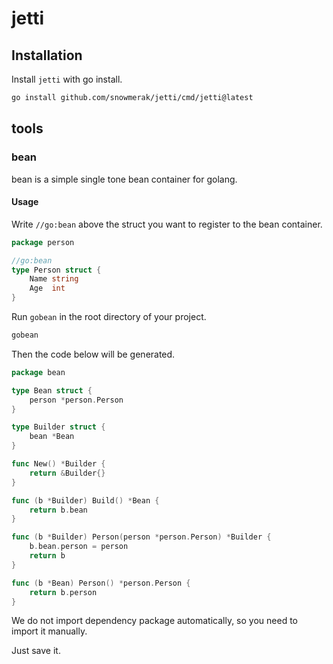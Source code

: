 # jetti

## Installation

Install `jetti` with go install.

```bash
go install github.com/snowmerak/jetti/cmd/jetti@latest
```

## tools

### bean

bean is a simple single tone bean container for golang.

#### Usage

Write `//go:bean` above the struct you want to register to the bean container.

```go
package person

//go:bean
type Person struct {
    Name string
    Age  int
}
````

Run `gobean` in the root directory of your project.

```bash
gobean
```

Then the code below will be generated.

```go
package bean

type Bean struct {
	person *person.Person
}

type Builder struct {
	bean *Bean
}

func New() *Builder {
	return &Builder{}
}

func (b *Builder) Build() *Bean {
	return b.bean
}

func (b *Builder) Person(person *person.Person) *Builder {
	b.bean.person = person
	return b
}

func (b *Bean) Person() *person.Person {
	return b.person
}
```

We do not import dependency package automatically, so you need to import it manually.

Just save it.
